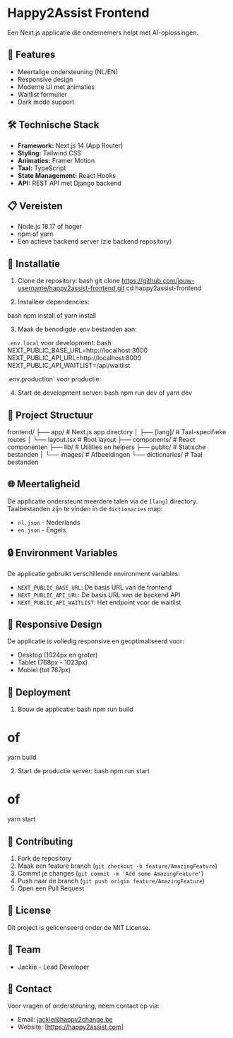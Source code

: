 # Happy2Assist Frontend

Een Next.js applicatie die ondernemers helpt met AI-oplossingen.

## 🚀 Features

- Meertalige ondersteuning (NL/EN)
- Responsive design
- Moderne UI met animaties
- Waitlist formulier
- Dark mode support

## 🛠 Technische Stack

- **Framework:** Next.js 14 (App Router)
- **Styling:** Tailwind CSS
- **Animaties:** Framer Motion
- **Taal:** TypeScript
- **State Management:** React Hooks
- **API:** REST API met Django backend

## 📋 Vereisten

- Node.js 18.17 of hoger
- npm of yarn
- Een actieve backend server (zie backend repository)

## 🔧 Installatie

1. Clone de repository:
bash
git clone https://github.com/jouw-username/happy2assist-frontend.git
cd happy2assist-frontend


2. Installeer dependencies:

bash
npm install
of
yarn install


3. Maak de benodigde .env bestanden aan:

`.env.local` voor development:
bash
NEXT_PUBLIC_BASE_URL=http://localhost:3000
NEXT_PUBLIC_API_URL=http://localhost:8000
NEXT_PUBLIC_API_WAITLIST=/api/waitlist

.env.production` voor productie:

4. Start de development server:
bash
npm run dev
of
yarn dev


## 📁 Project Structuur

frontend/
├── app/ # Next.js app directory
│ ├── [lang]/ # Taal-specifieke routes
│ └── layout.tsx # Root layout
├── components/ # React componenten
├── lib/ # Utilities en helpers
├── public/ # Statische bestanden
│ └── images/ # Afbeeldingen
└── dictionaries/ # Taal bestanden


## 🌐 Meertaligheid

De applicatie ondersteunt meerdere talen via de `[lang]` directory. Taalbestanden zijn te vinden in de `dictionaries` map:

- `nl.json` - Nederlands
- `en.json` - Engels

## 🔒 Environment Variables

De applicatie gebruikt verschillende environment variables:

- `NEXT_PUBLIC_BASE_URL`: De basis URL van de frontend
- `NEXT_PUBLIC_API_URL`: De basis URL van de backend API
- `NEXT_PUBLIC_API_WAITLIST`: Het endpoint voor de waitlist

## 📱 Responsive Design

De applicatie is volledig responsive en geoptimaliseerd voor:
- Desktop (1024px en groter)
- Tablet (768px - 1023px)
- Mobiel (tot 767px)

## 🚀 Deployment

1. Bouw de applicatie:
bash
npm run build
# of
yarn build

2. Start de productie server:
bash
npm run start
# of
yarn start


## 🤝 Contributing

1. Fork de repository
2. Maak een feature branch (`git checkout -b feature/AmazingFeature`)
3. Commit je changes (`git commit -m 'Add some AmazingFeature'`)
4. Push naar de branch (`git push origin feature/AmazingFeature`)
5. Open een Pull Request


## 📝 License

Dit project is gelicenseerd onder de MIT License.


## 👥 Team

- Jackie - Lead Developer

## 📧 Contact

Voor vragen of ondersteuning, neem contact op via:
- Email: jackie@happy2change.be
- Website: [https://happy2assist.com]

